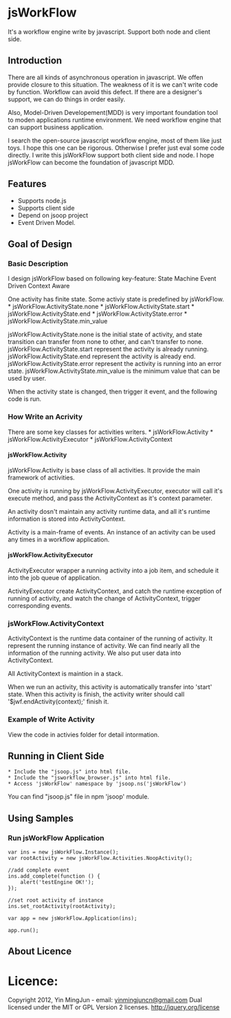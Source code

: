 
# jsWorkFlow
It's a workflow engine write by javascript. Support both node and client side.

## Introduction
There are all kinds of asynchronous operation in javascript. We offen provide
closure to this situation. The weakness of it is we can't write code by function.
Workflow can avoid this defect. If there are a designer's support, we can do
things in order easily.

Also, Model-Driven Developement(MDD) is very important foundation tool to moden 
applications runtime environment. We need workflow engine that can support business 
application. 

I search the open-source javascript workflow engine, most of them like just toys. 
I hope this one can be rigorous. Otherwise I prefer just eval some code directly.
I write this jsWorkFlow support both client side and node. I hope jsWorkFlow can 
become the foundation of javascript MDD.

## Features
  * Supports node.js
  * Supports client side
  * Depend on jsoop project
  * Event Driven Model.


## Goal of Design 

### Basic Description
I design jsWorkFlow based on following key-feature:
	State Machine
    Event Driven
	Context Aware

One activity has finite state. Some activiy state is predefined by jsWorkFlow.
    * jsWorkFlow.ActivityState.none
	* jsWorkFlow.ActivityState.start
	* jsWorkFlow.ActivityState.end
	* jsWorkFlow.ActivityState.error
	* jsWorkFlow.ActivityState.min_value

jsWorkFlow.ActivityState.none is the initial state of activity, and state transition
can transfer from none to other, and can't transfer to none.
jsWorkFlow.ActivityState.start represent the activity is already running.
jsWorkFlow.ActivityState.end represent the activity is already end.
jsWorkFlow.ActivityState.error represent the activity is running into an error state.
jsWorkFlow.ActivityState.min_value is the minimum value that can be used by user.

When the activity state is changed, then trigger it event, and the following code
is run.

### How Write an Acrivity

There are some key classes for activities writers.
	* jsWorkFlow.Activity
	* jsWorkFlow.ActivityExecutor
	* jsWorkFlow.ActivityContext


#### jsWorkFlow.Activity

jsWorkFlow.Activity is base class of all activities. It provide the main framework of
activities.

One activity is running by jsWorkFlow.ActivityExecutor, executor will call it's execute
method, and pass the ActivityContext as it's context parameter.

An activity dosn't maintain any activity runtime data, and all it's runtime information
is stored into ActivityContext.

Activity is a main-frame of events. An instance of an activity can be used any times in
a workflow application. 

#### jsWorkFlow.ActivityExecutor

ActivityExecutor wrapper a running activity into a job item, and schedule it into the job
queue of application.

ActivityExecutor create ActivityContext, and catch the runtime exception of running of
activity, and watch the change of ActivityContext, trigger corresponding events.

### jsWorkFlow.ActivityContext
ActivityContext is the runtime data container of the running of activity. It represent the
running instance of activity. We can find nearly all the information of the running activity.
We also put user data into ActivityContext.

All ActivityContext is maintion in a stack.

When we run an activity, this activity is automatically transfer into 'start' state. When 
this activity is finish, the activity writer should call '$jwf.endActivity(context);' finish
it.

### Example of Write Activity

View the code in activies folder for detail intormation.

## Running in Client Side
	* Include the "jsoop.js" into html file. 
	* Include the "jsworkflow_browser.js" into html file.
	* Access 'jsWorkFlow' namespace by 'jsoop.ns('jsWorkFlow')

You can find "jsoop.js" file in npm 'jsoop' module.

## Using Samples

### Run jsWorkFlow Application

    var ins = new jsWorkFlow.Instance();
	var rootActivity = new jsWorkFlow.Activities.NoopActivity();

	//add complete event
    ins.add_complete(function () {
		alert('testEngine OK!');
    });

	//set root activity of instance
    ins.set_rootActivity(rootActivity);

    var app = new jsWorkFlow.Application(ins);

    app.run();


## About Licence

Licence:
=======
Copyright 2012,  Yin MingJun - email: yinmingjuncn@gmail.com
Dual licensed under the MIT or GPL Version 2 licenses.
http://jquery.org/license


